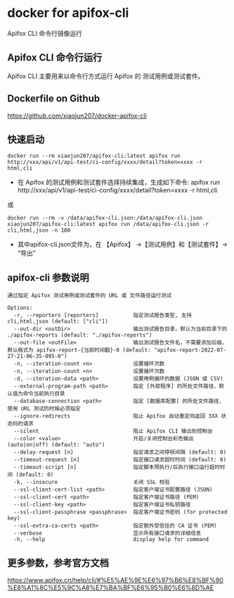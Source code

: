 # docker for apifox-cli
Apifox CLI 命令行镜像运行

## Apifox CLI 命令行运行
Apifox CLI 主要用来以命令行方式运行 Apifox 的 测试用例或测试套件。

## Dockerfile on Github
https://github.com/xiaojun207/docker-apifox-cli

## 快速启动

```shell
docker run --rm xiaojun207/apifox-cli:latest apifox run http://xxx/api/v1/api-test/ci-config/xxxx/detail?token=xxxx -r html,cli 
```
* 在 Apifox 的测试用例和测试套件选择持续集成，生成如下命令: apifox run http://xxx/api/v1/api-test/ci-config/xxxx/detail?token=xxxx -r html,cli

或

```
docker run --rm -v /data/apifox-cli.json:/data/apifox-cli.json  xiaojun207/apifox-cli:latest apifox run /data/apifox-cli.json -r cli,html,json -n 100
```
* 其中apifox-cli.json文件为，在 【Apifox】 ->【测试用例】和【测试套件】-> “导出”

## apifox-cli 参数说明
```
通过指定 Apifox 测试用例或测试套件的 URL 或 文件路径运行测试

Options:
  -r, --reporters [reporters]           指定测试报告类型, 支持 cli,html,json (default: ["cli"])
  --out-dir <outDir>                    输出测试报告目录，默认为当前目录下的 ./apifox-reports (default: "./apifox-reports")
  --out-file <outFile>                  输出测试报告文件名，不需要添加后缀，默认格式为 apifox-report-{当前时间戳}-0 (default: "apifox-report-2022-07-27-21-06-35-895-0")
  -n, --iteration-count <n>             设置循环次数
  -n, --iteration-count <n>             设置循环次数
  -d, --iteration-data <path>           设置用例循环的数据 (JSON 或 CSV)
  --external-program-path <path>        指定 [外部程序] 的所处文件路径，默认值为命令当前执行目录
  --database-connection <path>          指定 [数据库配置] 的所处文件路径，使用 URL 测试的时候必须指定
  --ignore-redirects                    阻止 Apifox 自动重定向返回 3XX 状态码的请求
  --silent                              阻止 Apifox CLI 输出到控制台
  --color <value>                       开启/关闭控制台彩色输出 (auto|on|off) (default: "auto")
  --delay-request [n]                   指定请求之间停顿间隔 (default: 0)
  --timeout-request [n]                 指定接口请求超时时间 (default: 0)
  --timeout-script [n]                  指定脚本预执行/后执行接口运行超时时间 (default: 0)
  -k, --insecure                        关闭 SSL 校验
  --ssl-client-cert-list <path>         指定客户端证书配置路径 (JSON)
  --ssl-client-cert <path>              指定客户端证书路径 (PEM)
  --ssl-client-key <path>               指定客户端证书私钥路径
  --ssl-client-passphrase <passphrase>  指定客户端证书密码 (for protected key)
  --ssl-extra-ca-certs <path>           指定额外受信任的 CA 证书 (PEM)
  --verbose                             显示所有接口请求的详细信息
  -h, --help                            display help for command

```


## 更多参数，参考官方文档
https://www.apifox.cn/help/cli/#%E5%AE%9E%E6%97%B6%E8%BF%90%E8%A1%8C%E5%9C%A8%E7%BA%BF%E6%95%B0%E6%8D%AE
